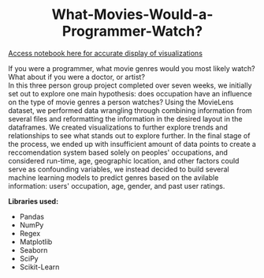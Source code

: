 # <div align="center"> What-Movies-Would-a-Programmer-Watch? </div>

[Access notebook here for accurate display of visualizations](https://nbviewer.jupyter.org/github/dania6789/What-Movie-Would-a-Programmer-Watch/blob/main/movie-reccomender-system.ipynb)

If you were a programmer, what movie genres would you most likely watch? What about if you were a doctor, or artist?      
In this three person group project completed over seven weeks, we initially set out to explore one main hypothesis: does occupation have an influence on the type of movie genres a person watches? Using the MovieLens dataset, we performed data wrangling through combining information from several files and reformatting the information in the desired layout in the dataframes. We created visualizations to further explore trends and relationships to see what stands out to explore further. In the final stage of the process, we ended up with insufficient amount of data points to create a reccomendation system based solely on peoples' occupations, and considered run-time, age, geographic location, and other factors could serve as confounding variables, we instead decided to build several machine learning models to predict genres based on the avilable information: users' occupation, age, gender, and past user ratings.      

**Libraries used:**
- Pandas
- NumPy
- Regex
- Matplotlib
- Seaborn
- SciPy
- Scikit-Learn
